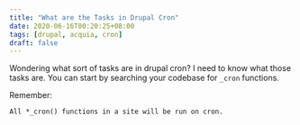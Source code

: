 ```yaml
---
title: "What are the Tasks in Drupal Cron"
date: 2020-06-16T00:20:25+08:00
tags: [drupal, acquia, cron]
draft: false
---
```


Wondering what sort of tasks are in drupal cron? I need to know what those tasks are.
You can start by searching your codebase for `_cron` functions.

Remember: 
```
All *_cron() functions in a site will be run on cron.
```
